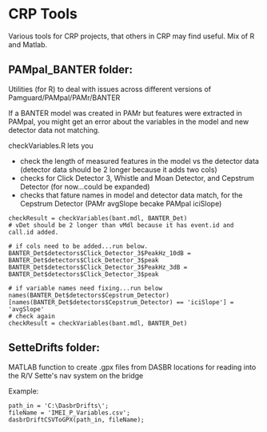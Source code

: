 # CRP Tools
Various tools for CRP projects, that others in CRP may find useful. Mix of R and Matlab. 


## PAMpal_BANTER folder:
Utilities (for R) to deal with issues across different versions of Pamguard/PAMpal/PAMr/BANTER

If a BANTER model was created in PAMr but features were extracted in PAMpal, you might get an error about the variables in the model and new detector data not matching. 

checkVariables.R lets you 
- check the length of measured features in the model vs the detector data (detector data should be 2 longer because it adds two cols)
- checks for Click Detector 3, Whistle and Moan Detector, and Cepstrum Detector (for now...could be expanded) 
- checks that fature names in model and detector data match, for the Cepstrum Detector (PAMr avgSlope becake PAMpal iciSlope)

```
checkResult = checkVariables(bant.mdl, BANTER_Det)
# vDet should be 2 longer than vMdl because it has event.id and call.id added. 

# if cols need to be added...run below. 
BANTER_Det$detectors$Click_Detector_3$PeakHz_10dB = BANTER_Det$detectors$Click_Detector_3$peak
BANTER_Det$detectors$Click_Detector_3$PeakHz_3dB = BANTER_Det$detectors$Click_Detector_3$peak

# if variable names need fixing...run below
names(BANTER_Det$detectors$Cepstrum_Detector)[names(BANTER_Det$detectors$Cepstrum_Detector) == 'iciSlope'] = 'avgSlope'
# check again
checkResult = checkVariables(bant.mdl, BANTER_Det)
```

## SetteDrifts folder:
MATLAB function to create .gpx files from DASBR locations for reading into the R/V Sette's nav system on the bridge

Example:
```
path_in = 'C:\DasbrDrifts\';
fileName = 'IMEI_P_Variables.csv';
dasbrDriftCSVToGPX(path_in, fileName);
```
